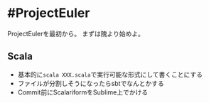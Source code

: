 #ProjectEuler
=====

ProjectEulerを最初から。
まずは隗より始めよ。

## Scala
- 基本的に`scala XXX.scala`で実行可能な形式にして書くことにする
- ファイルが分割しそうになったらsbtでなんとかする
- Commit前にScalariformをSublime上でかける